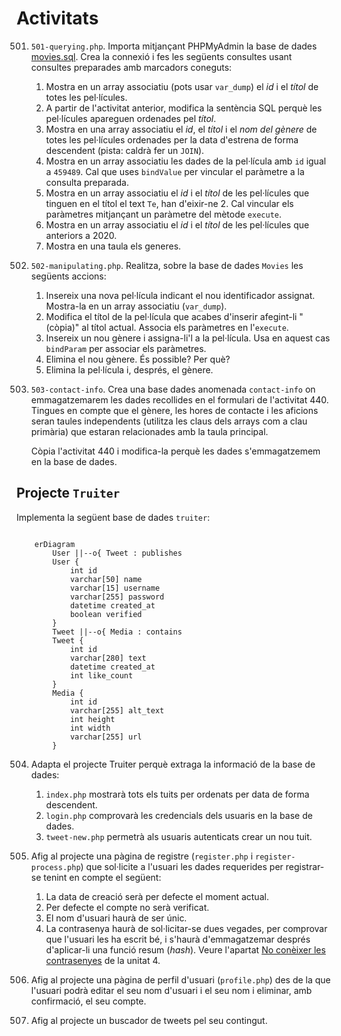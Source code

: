 # Activitats

501. `501-querying.php`. Importa mitjançant PHPMyAdmin la base de dades [movies.sql](assets/movies.sql). Crea la connexió i fes les següents consultes usant consultes preparades amb marcadors coneguts:
     1.   Mostra en un array associatiu (pots usar `var_dump`) el _id_ i el _títol_ de totes les pel·lícules.
     2.   A partir de l'activitat anterior, modifica la sentència SQL perquè les pel·lícules apareguen ordenades pel _títol_.
     3.   Mostra en una array associatiu el _id_, el _títol_ i el _nom del gènere_ de totes les pel·lícules ordenades per la data d'estrena de forma descendent (pista: caldrà fer un `JOIN`).
     4.   Mostra en un array associatiu les dades de la pel·lícula amb `id` igual a `459489`. Cal que uses `bindValue` per vincular el paràmetre a la consulta preparada.
     5.   Mostra en un array associatiu el _id_ i el _títol_ de les pel·lícules que tinguen en el títol el text `Te`, han d'eixir-ne 2. Cal vincular els paràmetres mitjançant un paràmetre del mètode `execute`.
     6.   Mostra en un array associatiu el _id_ i el _títol_ de les pel·lícules que anteriors a 2020.
     7.   Mostra en una taula els generes.


502. `502-manipulating.php`. Realitza, sobre la base de dades `Movies` les següents accions:
     1.   Insereix una nova pel·lícula indicant el nou identificador assignat. Mostra-la en un array associatiu (`var_dump`).
     2.   Modifica el títol de la pel·lícula que acabes d'inserir afegint-li "(còpia)" al títol actual. Associa els paràmetres en l'`execute`.
     3.   Insereix un nou gènere i assigna-li'l a la pel·lícula. Usa en aquest cas `bindParam` per associar els paràmetres.
     4.   Elimina el nou gènere. És possible? Per què?
     5.   Elimina la pel·lícula i, després, el gènere.


503. `503-contact-info`. Crea una base dades anomenada `contact-info` on 
      emmagatzemarem les dades recollides en el formulari de l'activitat 440. Tingues en compte que el gènere, les hores de contacte i les aficions seran taules independents (utilitza les claus dels arrays com a clau primària) que estaran relacionades amb la taula principal.

      Còpia l'activitat 440 i modifica-la perquè les dades s'emmagatzemem en la base de dades.

## Projecte `Truiter`

Implementa la següent base de dades `truiter`:

```mermaid

    erDiagram 
        User ||--o{ Tweet : publishes
        User {
            int id
            varchar[50] name
            varchar[15] username
            varchar[255] password
            datetime created_at
            boolean verified
        }
        Tweet ||--o{ Media : contains
        Tweet {
            int id
            varchar[280] text
            datetime created_at
            int like_count            
        }
        Media {
            int id
            varchar[255] alt_text
            int height
            int width
            varchar[255] url
        }

```

504. Adapta el projecte Truiter perquè extraga la informació de la base de dades:
     1. `index.php` mostrarà tots els tuits per ordenats per data de forma descendent.
     2. `login.php` comprovarà les credencials dels usuaris en la base de dades. 
     3. `tweet-new.php` permetrà als usuaris autenticats crear un nou tuit.

505. Afig al projecte una pàgina de registre (`register.php` i `register-process.php`) que sol·licite 
     a l'usuari les dades requerides per registrar-se tenint en compte el següent:
     1. La data de creació serà per defecte el moment actual.
     2. Per defecte el compte no serà verificat.
     3. El nom d'usuari haurà de ser únic.
     4. La contrasenya haurà de sol·licitar-se dues vegades, per comprovar que l'usuari les ha escrit bé, i s'haurà d'emmagatzemar després d'aplicar-li una funció resum (_hash_). Veure l'apartat [No conèixer les contrasenyes](../04-web-programming/04-04-best-practices.md#no-coneixer-les-contrasenyes) de la unitat 4.

506. Afig al projecte una pàgina de perfil d'usuari (`profile.php`) des de la que l'usuari podrà editar el seu nom d'usuari i el seu nom i eliminar, amb confirmació, el seu compte.

507. Afig al projecte un buscador de tweets pel seu contingut.